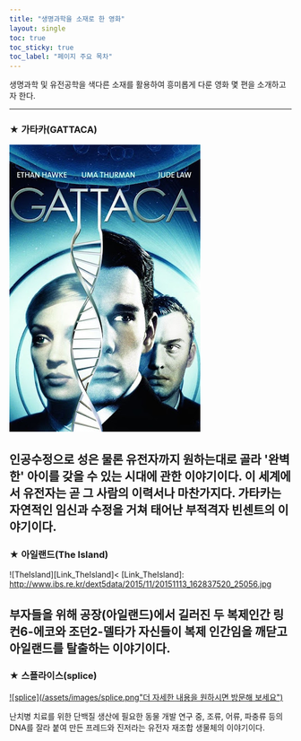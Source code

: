 ```yaml
---
title: "생명과학을 소재로 한 영화"
layout: single
toc: true
toc_sticky: true
toc_label: "페이지 주요 목차"
---
```


생명과학 및 유전공학을 색다른 소재를 활용하여 흥미롭게 다룬 영화 몇 편을 소개하고자 한다.

---
### ★ 가타카(GATTACA)
![gattaca](/assets/images/gattaca.jpg) 

인공수정으로 성은 물론 유전자까지 원하는대로 골라 '완벽한' 아이를 갖을 수 있는 시대에 관한 이야기이다. 이 세계에서 유전자는 곧 그 사람의 이력서나 마찬가지다. 가타카는 자연적인 임신과 수정을 거쳐 태어난 부적격자 빈센트의 이야기이다. 
---
### ★ 아일랜드(The Island)
![TheIsland][Link_TheIsland]<
[Link_TheIsland]: http://www.ibs.re.kr/dext5data/2015/11/20151113_162837520_25056.jpg

부자들을 위해 공장(아일랜드)에서 길러진 두 복제인간 링컨6-에코와 조던2-델타가 자신들이 복제 인간임을 깨닫고 아일랜드를 탈출하는 이야기이다.
---
### ★ 스플라이스(splice)
[![splice](/assets/images/splice.png"더 자세한 내용을 원하시면 방문해 보세요")](https://namu.wiki/w/%EC%8A%A4%ED%94%8C%EB%9D%BC%EC%9D%B4%EC%8A%A4)

난치병 치료를 위한 단백질 생산에 필요한 동물 개발 연구 중, 조류, 어류, 파충류 등의 DNA를 잘라 붙여 만든 프레드와 진저라는 유전자 재조합 생물체의 이야기이다.
